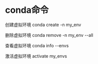 # conda命令
创建虚拟环境
conda create -n my_env

删除虚拟环境
conda remove -n my_env --all

查看虚拟环境
conda info --envs

激活虚拟环境
activate my_envs
